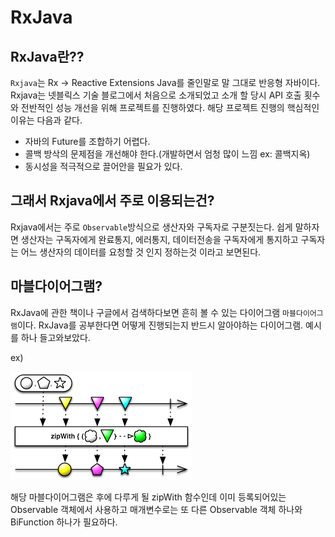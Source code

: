 # RxJava

## RxJava란??

 `Rxjava`는 Rx -> Reactive Extensions Java를 줄인말로 말 그대로 반응형 자바이다.
 Rxjava는 넷블릭스 기술 블로그에서 처음으로 소개되었고 소개 할 당시 API 호출 횟수와 전반적인 성능 개선을 위해 프로젝트를 진행하였다.
 해당 프로젝트 진행의 핵심적인 이유는 다음과 같다.

- 자바의 Future를 조합하기 어렵다.
- 콜백 방삭의 문제점을 개선해야 한다.(개발하면서 엄청 많이 느낌 ex: 콜백지옥)
- 동시성을 적극적으로 끌어안을 필요가 있다.


## 그래서 Rxjava에서 주로 이용되는건?

Rxjava에서는 주로 `Observable`방식으로 생산자와 구독자로 구분짓는다. 쉽게 말하자면 생산자는 구독자에게 완료통지, 에러통지, 데이터전송을 구독자에게 통지하고 구독자는 어느 생산자의 데이터를 요청할 것 인지 정하는것 이라고 보면된다.

## 마블다이어그램?

RxJava에 관한 책이나 구글에서 검색하다보면 흔히 볼 수 있는 다이어그램 `마블다이어그램`이다. RxJava를 공부한다면 어떻게 진행되는지 반드시 알아야하는 다이어그램. 예시를 하나 들고와보았다.

ex) 

![마블다이어그램](img/marble-diagrams.png)

해당 마블다이어그램은 후에 다루게 될 zipWith 함수인데 이미 등록되어있는 Observable 객체에서 사용하고 매개변수로는 또 다른 Observable 객체 하나와 BiFunction 하나가 필요하다.

